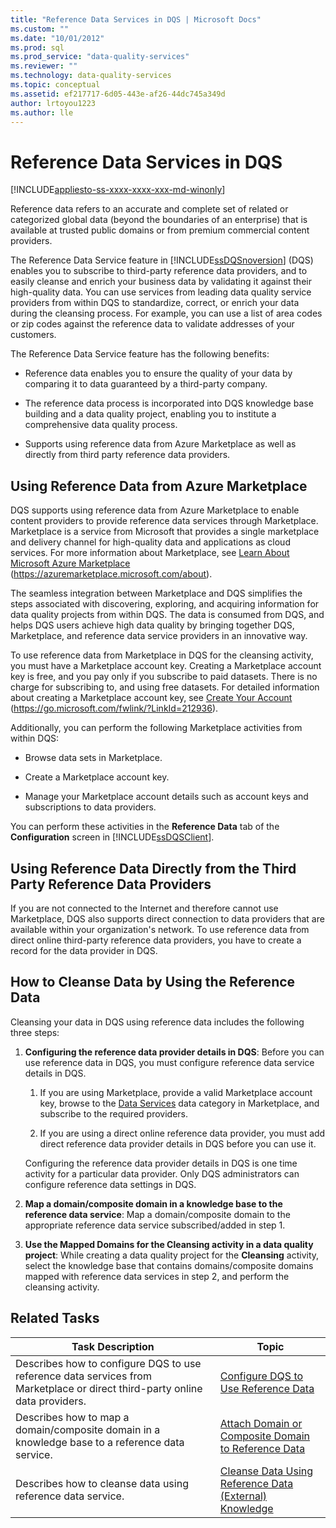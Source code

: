 ```yaml
---
title: "Reference Data Services in DQS | Microsoft Docs"
ms.custom: ""
ms.date: "10/01/2012"
ms.prod: sql
ms.prod_service: "data-quality-services"
ms.reviewer: ""
ms.technology: data-quality-services
ms.topic: conceptual
ms.assetid: ef217717-6d05-443e-af26-44dc745a349d
author: lrtoyou1223
ms.author: lle
---
```

# Reference Data Services in DQS

[!INCLUDE[appliesto-ss-xxxx-xxxx-xxx-md-winonly](../includes/appliesto-ss-xxxx-xxxx-xxx-md-winonly.md)]

  Reference data refers to an accurate and complete set of related or categorized global data (beyond the boundaries of an enterprise) that is available at trusted public domains or from premium commercial content providers.  
  
 The Reference Data Service feature in [!INCLUDE[ssDQSnoversion](../includes/ssdqsnoversion-md.md)] (DQS) enables you to subscribe to third-party reference data providers, and to easily cleanse and enrich your business data by validating it against their high-quality data. You can use services from leading data quality service providers from within DQS to standardize, correct, or enrich your data during the cleansing process. For example, you can use a list of area codes or zip codes against the reference data to validate addresses of your customers.  
  
 The Reference Data Service feature has the following benefits:  
  
-   Reference data enables you to ensure the quality of your data by comparing it to data guaranteed by a third-party company.  
  
-   The reference data process is incorporated into DQS knowledge base building and a data quality project, enabling you to institute a comprehensive data quality process.  
  
-   Supports using reference data from Azure Marketplace as well as directly from third party reference data providers.  
  
##  <a name="Marketplace"></a> Using Reference Data from Azure Marketplace  
 DQS supports using reference data from Azure Marketplace to enable content providers to provide reference data services through Marketplace. Marketplace is a service from Microsoft that provides a single marketplace and delivery channel for high-quality data and applications as cloud services. For more information about Marketplace, see [Learn About Microsoft Azure Marketplace](https://azuremarketplace.microsoft.com/about) (https://azuremarketplace.microsoft.com/about).
  
 The seamless integration between Marketplace and DQS simplifies the steps associated with discovering, exploring, and acquiring information for data quality projects from within DQS. The data is consumed from DQS, and helps DQS users achieve high data quality by bringing together DQS, Marketplace, and reference data service providers in an innovative way.  
  
 To use reference data from Marketplace in DQS for the cleansing activity, you must have a Marketplace account key. Creating a Marketplace account key is free, and you pay only if you subscribe to paid datasets. There is no charge for subscribing to, and using free datasets. For detailed information about creating a Marketplace account key, see [Create Your Account](https://go.microsoft.com/fwlink/?LinkId=212936) (https://go.microsoft.com/fwlink/?LinkId=212936).  
  
 Additionally, you can perform the following Marketplace activities from within DQS:  
  
-   Browse data sets in Marketplace.  
  
-   Create a Marketplace account key.  
  
-   Manage your Marketplace account details such as account keys and subscriptions to data providers.  
  
 You can perform these activities in the **Reference Data** tab of the **Configuration** screen in [!INCLUDE[ssDQSClient](../includes/ssdqsclient-md.md)].  
  
##  <a name="Direct"></a> Using Reference Data Directly from the Third Party Reference Data Providers  
 If you are not connected to the Internet and therefore cannot use Marketplace, DQS also supports direct connection to data providers that are available within your organization's network. To use reference data from direct online third-party reference data providers, you have to create a record for the data provider in DQS.  
  
##  <a name="HowToCleanse"></a> How to Cleanse Data by Using the Reference Data  
 Cleansing your data in DQS using reference data includes the following three steps:  
  
1.  **Configuring the reference data provider details in DQS**: Before you can use reference data in DQS, you must configure reference data service details in DQS.  
  
    1.  If you are using Marketplace, provide a valid Marketplace account key, browse to the [Data Services](https://azuremarketplace.microsoft.com/marketplace/apps/category/azure-active-directory-apps?page=1&subcategories=data-services) data category in Marketplace, and subscribe to the required providers.  
  
    2.  If you are using a direct online reference data provider, you must add direct reference data provider details in DQS before you can use it.  
  
     Configuring the reference data provider details in DQS is one time activity for a particular data provider. Only DQS administrators can configure reference data settings in DQS.  
  
2.  **Map a domain/composite domain in a knowledge base to the reference data service**: Map a domain/composite domain to the appropriate reference data service subscribed/added in step 1.  
  
3.  **Use the Mapped Domains for the Cleansing activity in a data quality project**: While creating a data quality project for the **Cleansing** activity, select the knowledge base that contains domains/composite domains mapped with reference data services in step 2, and perform the cleansing activity.  
  
## Related Tasks  
  
|Task Description|Topic|  
|----------------------|-----------|  
|Describes how to configure DQS to use reference data services from Marketplace or direct third-party online data providers.|[Configure DQS to Use Reference Data](../data-quality-services/configure-dqs-to-use-reference-data.md)|  
|Describes how to map a domain/composite domain in a knowledge base to a reference data service.|[Attach Domain or Composite Domain to Reference Data](../data-quality-services/attach-domain-or-composite-domain-to-reference-data.md)|  
|Describes how to cleanse data using reference data service.|[Cleanse Data Using Reference Data &#40;External&#41; Knowledge](../data-quality-services/cleanse-data-using-reference-data-external-knowledge.md)|  
  
  
